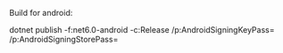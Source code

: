 ﻿Build for android:

dotnet publish -f:net6.0-android -c:Release /p:AndroidSigningKeyPass= /p:AndroidSigningStorePass=